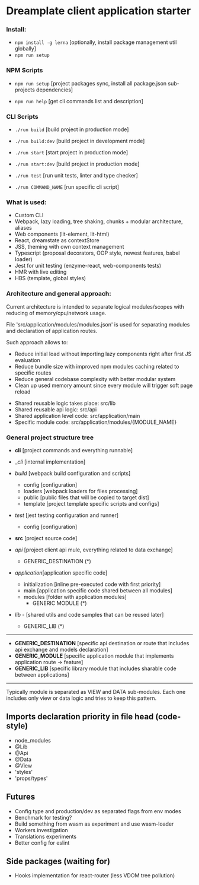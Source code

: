 # Dreamplate client application starter

### Install:

- `npm install -g lerna` [optionally, install package management util globally]
- `npm run setup`

### NPM Scripts

- `npm run setup` [project packages sync, install all package.json sub-projects dependencies]

- `npm run help` [get cli commands list and description]

### CLI Scripts

- `./run build` [build project in production mode]

- `./run build:dev` [build project in development mode]

- `./run start` [start project in production mode]

- `./run start:dev` [build project in production mode]

- `./run test` [run unit tests, linter and type checker]

- `./run COMMAND_NAME` [run specific cli script]

### What is used:
    
- Custom CLI
- Webpack, lazy loading, tree shaking, chunks + modular architecture, aliases
- Web components (lit-element, lit-html)
- React, dreamstate as contextStore
- JSS, theming with own context management
- Typescript (proposal decorators, OOP style, newest features, babel loader)
- Jest for unit testing (enzyme-react, web-components tests)
- HMR with live editing
- HBS (template, global styles)

### Architecture and general approach:

Current architecture is intended to separate logical modules/scopes with reducing of memory/cpu/network usage.

File 'src/application/modules/modules.json' is used for separating modules and declaration of application routes.

Such approach allows to:

  - Reduce initial load without importing lazy components right after first JS evaluation
  - Reduce bundle size with improved npm modules caching related to specific routes
  - Reduce general codebase complexity with better modular system
  - Clean up used memory amount since every module will trigger soft page reload

* Shared reusable logic takes place: src/lib 
* Shared reusable api logic: src/api 
* Shared application level code: src/application/main
* Specific module code: src/application/modules/{MODULE_NAME}

### General project structure tree

- **cli** [project commands and everything runnable]

- __cli_ [internal implementation]

- _build_ [webpack build configuration and scripts]
   - config [configuration]
   - loaders [webpack loaders for files processing]
   - public [public files that will be copied to target dist]
   - template [project template specific scripts and configs]

- _test_ [jest testing configuration and runner]
   - config [configuration]

- **src** [project source code]

- _api_ [project client api mule, everything related to data exchange]
  - GENERIC_DESTINATION (*)

- _application_[application specific code]
  - initialization [inline pre-executed code with first priority]
  - main [application specific code shared between all modules]
  - modules [folder with application modules]
    - GENERIC MODULE (*)

- _lib_ - [shared utils and code samples that can be reused later]
  - GENERIC_LIB (*)

---
    
+ **GENERIC_DESTINATION** [specific api destination or route that includes api exchange and models declaration]
+ **GENERIC_MODULE** [specific application module that implements application route -> feature]
+ **GENERIC_LIB** [specific library module that includes sharable code between applications]

--- 

Typically module is separated as VIEW and DATA sub-modules. Each one includes only view or data logic and tries to keep this pattern.

## Imports declaration priority in file head (code-style)

- node_modules
- @Lib
- @Api
- @Data
- @View
- 'styles'
- 'props/types'

## Futures

- Config type and production/dev as separated flags from env modes
- Benchmark for testing?
- Build something from wasm as experiment and use wasm-loader
- Workers investigation
- Translations experiments
- Better config for eslint

## Side packages (waiting for)

- Hooks implementation for react-router (less VDOM tree pollution)
